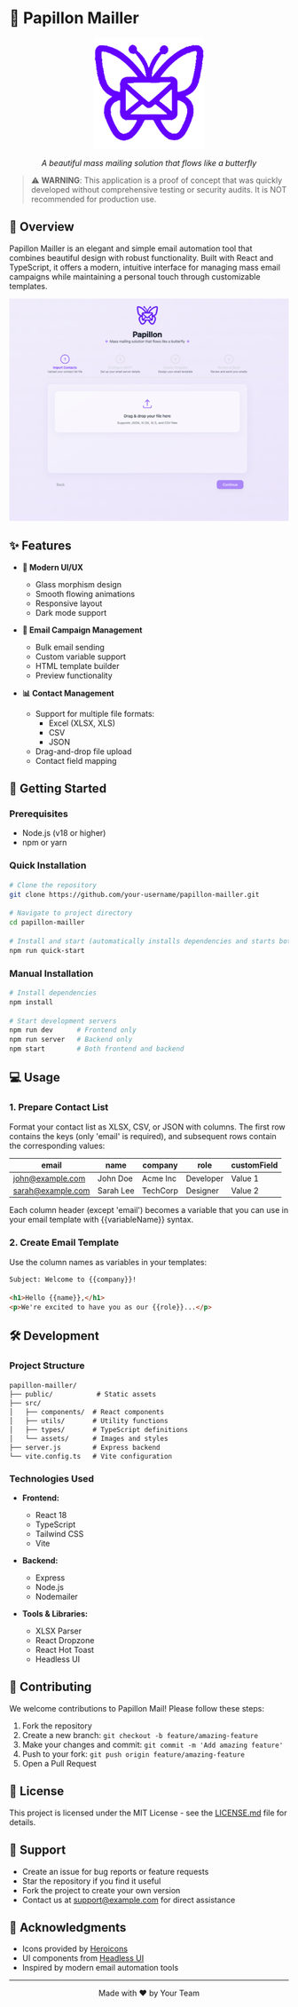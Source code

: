 # 🦋 Papillon Mailler

<div align="center">
  <img src="public/logo.png" alt="Papillon Mailler Logo" width="200"/>
  <p><em>A beautiful mass mailing solution that flows like a butterfly</em></p>
</div>

> ⚠️ **WARNING**: This application is a proof of concept that was quickly developed without comprehensive testing or security audits. It is NOT recommended for production use.

## 🌟 Overview

Papillon Mailler is an elegant and simple email automation tool that combines beautiful design with robust functionality. Built with React and TypeScript, it offers a modern, intuitive interface for managing mass email campaigns while maintaining a personal touch through customizable templates.

  <img src="screenshot.png" alt="App preview"/>

## ✨ Features

- **🎨 Modern UI/UX**
  - Glass morphism design
  - Smooth flowing animations
  - Responsive layout
  - Dark mode support

- **📧 Email Campaign Management**
  - Bulk email sending
  - Custom variable support
  - HTML template builder
  - Preview functionality

- **📊 Contact Management**
  - Support for multiple file formats:
    - Excel (XLSX, XLS)
    - CSV
    - JSON
  - Drag-and-drop file upload
  - Contact field mapping

## 🚀 Getting Started

### Prerequisites

- Node.js (v18 or higher)
- npm or yarn

### Quick Installation

```bash
# Clone the repository
git clone https://github.com/your-username/papillon-mailler.git

# Navigate to project directory
cd papillon-mailler

# Install and start (automatically installs dependencies and starts both servers)
npm run quick-start
```

### Manual Installation

```bash
# Install dependencies
npm install

# Start development servers
npm run dev      # Frontend only
npm run server   # Backend only
npm start        # Both frontend and backend
```

## 💻 Usage

### 1. Prepare Contact List

Format your contact list as XLSX, CSV, or JSON with columns. The first row contains the keys (only 'email' is required), and subsequent rows contain the corresponding values:

| email             | name      | company   | role       | customField |
|------------------|-----------|-----------|------------|-------------|
| john@example.com | John Doe  | Acme Inc  | Developer  | Value 1     |
| sarah@example.com| Sarah Lee | TechCorp  | Designer   | Value 2     |

Each column header (except 'email') becomes a variable that you can use in your email template with {{variableName}} syntax.

### 2. Create Email Template

Use the column names as variables in your templates:

```html
Subject: Welcome to {{company}}!

<h1>Hello {{name}},</h1>
<p>We're excited to have you as our {{role}}...</p>
```

## 🛠️ Development

### Project Structure

```
papillon-mailler/
├── public/           # Static assets
├── src/
│   ├── components/  # React components
│   ├── utils/       # Utility functions
│   ├── types/       # TypeScript definitions
│   └── assets/      # Images and styles
├── server.js        # Express backend
└── vite.config.ts   # Vite configuration
```

### Technologies Used

- **Frontend:**
  - React 18
  - TypeScript
  - Tailwind CSS
  - Vite

- **Backend:**
  - Express
  - Node.js
  - Nodemailer

- **Tools & Libraries:**
  - XLSX Parser
  - React Dropzone
  - React Hot Toast
  - Headless UI

## 🤝 Contributing

We welcome contributions to Papillon Mail! Please follow these steps:

1. Fork the repository
2. Create a new branch: `git checkout -b feature/amazing-feature`
3. Make your changes and commit: `git commit -m 'Add amazing feature'`
4. Push to your fork: `git push origin feature/amazing-feature`
5. Open a Pull Request

## 📝 License

This project is licensed under the MIT License - see the [LICENSE.md](LICENSE.md) file for details.

## 💬 Support

- Create an issue for bug reports or feature requests
- Star the repository if you find it useful
- Fork the project to create your own version
- Contact us at support@example.com for direct assistance

## 🙏 Acknowledgments

- Icons provided by [Heroicons](https://heroicons.com)
- UI components from [Headless UI](https://headlessui.dev)
- Inspired by modern email automation tools

---

<div align="center">
  <p>Made with ❤️ by Your Team</p>
</div>
